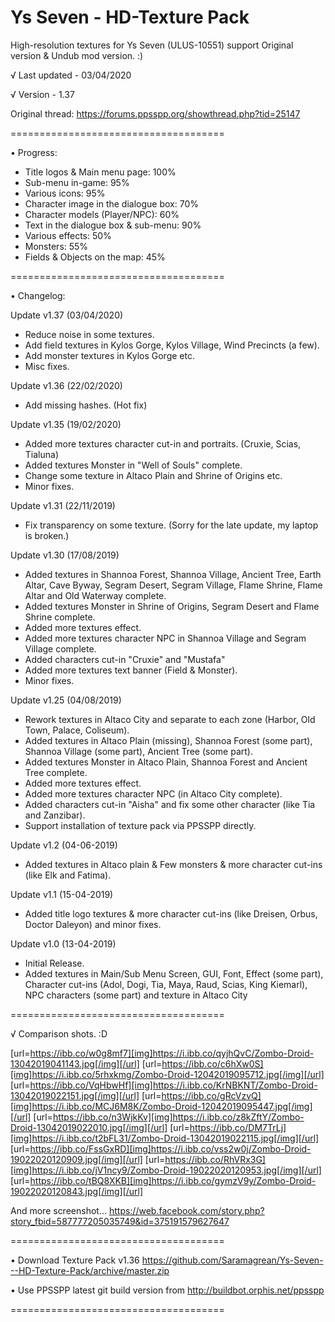# Ys Seven - HD-Texture Pack
High-resolution textures for Ys Seven (ULUS-10551) support Original version &amp; Undub mod version. :)

√ Last updated - 03/04/2020

√ Version - 1.37

Original thread: https://forums.ppsspp.org/showthread.php?tid=25147

=====================================

• Progress:

- Title logos & Main menu page: 100%
- Sub-menu in-game: 95%
- Various icons: 95%
- Character image in the dialogue box: 70%
- Character models (Player/NPC): 60%
- Text in the dialogue box & sub-menu: 90%
- Various effects: 50%
- Monsters: 55%
- Fields & Objects on the map: 45%

=====================================

• Changelog:

Update v1.37 (03/04/2020)
- Reduce noise in some textures.
- Add field textures in Kylos Gorge, Kylos Village, Wind Precincts (a few).
- Add monster textures in Kylos Gorge etc.
- Misc fixes.

Update v1.36 (22/02/2020)
- Add missing hashes. (Hot fix)

Update v1.35 (19/02/2020)
- Added more textures character cut-in and portraits. (Cruxie, Scias, Tialuna)
- Added textures Monster in "Well of Souls" complete. 
- Change some texture in Altaco Plain and Shrine of Origins etc.
- Minor fixes.

Update v1.31 (22/11/2019)
- Fix transparency on some texture.
(Sorry for the late update, my laptop is broken.)

Update v1.30 (17/08/2019)
- Added textures in Shannoa Forest, Shannoa Village, Ancient Tree, Earth Altar, Cave Byway, Segram Desert, Segram Village, Flame Shrine, Flame Altar and Old Waterway complete.
- Added textures Monster in Shrine of Origins, Segram Desert and Flame Shrine complete.
- Added more textures effect.
- Added more textures character NPC in Shannoa Village and Segram Village complete.
- Added characters cut-in "Cruxie" and "Mustafa"
- Added more textures text banner (Field & Monster).
- Minor fixes.

Update v1.25 (04/08/2019)
- Rework textures in Altaco City and separate to each zone (Harbor, Old Town, Palace, Coliseum).
- Added textures in Altaco Plain (missing), Shannoa Forest (some part), Shannoa Village (some part), Ancient Tree (some part).
- Added textures Monster in Altaco Plain, Shannoa Forest and Ancient Tree complete.
- Added more textures effect.
- Added more textures character NPC (in Altaco City complete).
- Added characters cut-in "Aisha" and fix some other character (like Tia and Zanzibar).
- Support installation of texture pack via PPSSPP directly.

Update v1.2 (04-06-2019)
- Added textures in Altaco plain & Few monsters & more character cut-ins (like Elk and Fatima).

Update v1.1 (15-04-2019)
- Added title logo textures &  more character cut-ins (like Dreisen, Orbus, Doctor Daleyon) and minor fixes.

Update v1.0 (13-04-2019)
- Initial Release.
- Added textures in Main/Sub Menu Screen, GUI, Font, Effect (some part), Character cut-ins (Adol, Dogi, Tia, Maya, Raud, Scias, King Kiemarl), NPC characters (some part) and texture in Altaco City

=====================================

√ Comparison shots. :D

[url=https://ibb.co/w0g8mf7][img]https://i.ibb.co/qyjhQvC/Zombo-Droid-13042019041143.jpg[/img][/url]
[url=https://ibb.co/c6hXw0S][img]https://i.ibb.co/5rhxkmg/Zombo-Droid-12042019095712.jpg[/img][/url]
[url=https://ibb.co/VqHbwHf][img]https://i.ibb.co/KrNBKNT/Zombo-Droid-13042019022151.jpg[/img][/url]
[url=https://ibb.co/gRcVzvQ][img]https://i.ibb.co/MCJ6M8K/Zombo-Droid-12042019095447.jpg[/img][/url]
[url=https://ibb.co/n3WjkKv][img]https://i.ibb.co/z8kZftY/Zombo-Droid-13042019022010.jpg[/img][/url]
[url=https://ibb.co/DM7TrLj][img]https://i.ibb.co/t2bFL31/Zombo-Droid-13042019022115.jpg[/img][/url]
[url=https://ibb.co/FssGxRD][img]https://i.ibb.co/vss2w0j/Zombo-Droid-19022020120909.jpg[/img][/url]
[url=https://ibb.co/RhVRx3G][img]https://i.ibb.co/jV1ncy9/Zombo-Droid-19022020120953.jpg[/img][/url]
[url=https://ibb.co/tBQ8XKB][img]https://i.ibb.co/gymzV9y/Zombo-Droid-19022020120843.jpg[/img][/url]

And more screenshot... https://web.facebook.com/story.php?story_fbid=587777205035749&id=375191579627647

=====================================

• Download Texture Pack v1.36 https://github.com/Saramagrean/Ys-Seven---HD-Texture-Pack/archive/master.zip

• Use PPSSPP latest git build version from http://buildbot.orphis.net/ppsspp

=====================================

